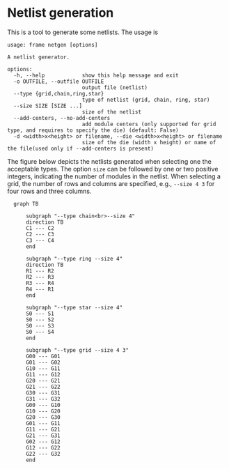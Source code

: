 # Netlist generation

This is a tool to generate some netlists. The usage is

```
usage: frame netgen [options]

A netlist generator.

options:
  -h, --help            show this help message and exit
  -o OUTFILE, --outfile OUTFILE
                        output file (netlist)
  --type {grid,chain,ring,star}
                        type of netlist (grid, chain, ring, star)
  --size SIZE [SIZE ...]
                        size of the netlist
  --add-centers, --no-add-centers
                        add module centers (only supported for grid type, and requires to specify the die) (default: False)
  -d <width>x<height> or filename, --die <width>x<height> or filename
                        size of the die (width x height) or name of the file(used only if --add-centers is present)
```
The figure below depicts the netlists generated when selecting one the acceptable types.
The option `size` can be followed by one or two positive integers, indicating the number of
modules in the netlist. When selecting a grid, the number of rows and columns are specified,
e.g., `--size 4 3` for four rows and three columns.

```mermaid
  graph TB 
  
      subgraph "--type chain<br>--size 4"
      direction TB
      C1 --- C2
      C2 --- C3
      C3 --- C4
      end
      
      subgraph "--type ring --size 4"
      direction TB
      R1 --- R2
      R2 --- R3
      R3 --- R4
      R4 --- R1
      end
      
      subgraph "--type star --size 4"
      S0 --- S1
      S0 --- S2
      S0 --- S3
      S0 --- S4
      end
      
      subgraph "--type grid --size 4 3"
      G00 --- G01
      G01 --- G02
      G10 --- G11
      G11 --- G12
      G20 --- G21
      G21 --- G22
      G30 --- G31
      G31 --- G32
      G00 --- G10
      G10 --- G20
      G20 --- G30
      G01 --- G11
      G11 --- G21
      G21 --- G31
      G02 --- G12
      G12 --- G22
      G22 --- G32
      end
```
